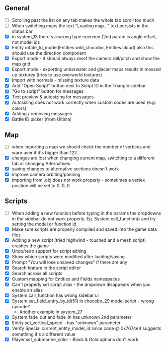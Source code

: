 ## General

* [ ] Scrolling past the list on any tab makes the whole tab scroll too much
* [ ] When switching maps the text "Loading map..." text persists in the status bar
* [x] in system_13 there's a wrong type coercion (2nd param is angle offset, not model id):
* [x] Entity.rotate_to_model(Entities.wild_chocobo, Entities.cloud) also this should use the direction component
* [x] Export mode - it should always reset the camera roll/pitch and show the map grid
* [x] Export mode - exporting underwater and glacier maps results in messed up textures (tries to use overworld textures) 
* [x] Import with normals - missing texture data
* [x] Add "Open Script" button next to Script ID in the Triangle sidebar
* [x] "Go to script" button for messages
* [x] Text preview & autosizing for messages
* [x] Autosizing does not work correctly when custom codes are used (e.g. colors)
* [x] Adding / removing messages
* [x] Battle ID picker (from Ultima)

## Map

* [ ] when importing a map we should check the number of vertices and warn user if it's bigger than 122.
* [x] changes are lost when changing current map, switching to a different tab or changing Alternatives
* [x] saving changes to alternative sections doesn't work
* [x] improve camera orbiting/panning
* [x] importing from .obj does not work properly - sometimes a vertex position will be set to 0, 0, 0

## Scripts

* [ ] When adding a new function before typing in the params the dropdowns in the sidebar do not work properly. Eg. System.call_function() and try setting the model or function id.
* [x] Make sure scripts are properly compiled and saved into the game data files
* [x] Adding a new script (tried highwind - touched and a mesh script) crashes the game
* [x] Undo/redo support for script editing
* [x] Show which scripts were modified after loading/saving
* [x] Prompt "You will lose unsaved changes" if there are any
* [x] Search feature in the script editor
* [x] Search across all scripts
* [x] Custom mapping for Entities and Fields namespaces
* [x] Can't properly set script alias - the dropdown disappears when you enable an alias
* [x] System.call_function has wrong sidebar ui
* [x] System.set_field_entry_by_id(51) in chocobo_29 model script - wrong opcode?
  * Another example in system_27
* [x] System.fade_out and fade_in has unknown 2nd parameter
* [x] Entity.set_vertical_speed - has "unknown" parameter
* [x] Verify Special.current_entity_model_id since code @ 0x7674e4 suggests something it's a different value
* [x] Player.set_submarine_color - Black & Gold options don't work